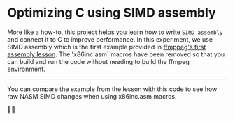 # Optimizing C using SIMD assembly

More like a how-to, this project helps you learn how to write `SIMD assembly` and connect it to C to improve performance. In this experiment, we use SIMD assembly which is the first example provided in [ffmppeg's first assembly lesson](https://github.com/FFmpeg/asm-lessons/blob/main/lesson_01/index.md). The 'x86inc.asm` macros have been removed so that you can build and run the code without needing to build the ffmpeg environment.
<hr>
You can compare the example from the lesson with this code to see how raw NASM SIMD changes when using x86inc.asm macros.

✌🏼